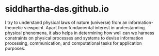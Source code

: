 # siddhartha-das.github.io
I try to understand physical laws of nature (universe) from an information-theoretic viewpoint. Apart from fundamental interest in understanding physical phenomena, it also helps in determining how well can we harness constraints on physical processes and systems to devise information processing, communication, and computational tasks for application purposes.
